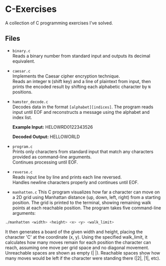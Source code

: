 # C-Exercises

A collection of C programming exercises I've solved.

## Files

- `binary.c`  
  Reads a binary number from standard input and outputs its decimal equivalent.

- `caesar.c`  
  Implements the Caesar cipher encryption technique.  
  Reads an integer `N` (shift key) and a line of plaintext from input, then prints the encoded result by shifting each alphabetic character by `N` positions.

- `hamster_decode.c`  
  Decodes data in the format `[alphabet][indices]`. The program reads input until EOF and reconstructs a message using the alphabet and index list.  

  **Example Input:**
HELOWRD0122343526

  **Decoded Output:**
HELLOWORLD

- `program.c`  
Prints only characters from standard input that match any characters provided as command-line arguments.  
Continues processing until EOF.

- `reverse.c`  
Reads input line by line and prints each line reversed.  
Handles newline characters properly and continues until EOF.

- `manhatten.c` 
This C program visualizes how far a character can move on a 2D grid using Manhattan distance (up, down, left, right) from a starting position. 
The grid is printed to the terminal, showing remaining walk points at each reachable position.
The program takes five command-line arguments:

```bash
./manhatten <width> <height> <x> <y> <walk_limit>
```

It then generates a board of the given width and height, placing the character 'C' at the coordinate (x, y). 
Using the specified walk_limit, it calculates how many moves remain for each position the character can reach, assuming one move per grid space and no diagonal movement.
Unreachable spaces are shown as empty (| |). 
Reachable spaces show how many moves would be left if the character were standing there (|2|, |1|, etc).
